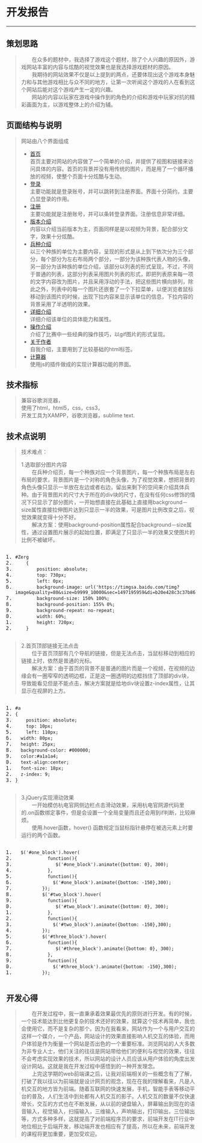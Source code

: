﻿<!DOCTYPE html>
<html>
<head>
<meta charset="utf-8">
<title>开发报告</title>
</head>
<body>
<div id="wmd-preview" class="wmd-preview"><div class="md-section-divider"></div><div class="md-section-divider"></div><h1 data-anchor-id="bhfl" id="开发报告">开发报告</h1><hr><div class="md-section-divider"></div><h2 data-anchor-id="7vsj" id="策划思路">策划思路</h2><blockquote data-anchor-id="gih8" class="white-blockquote">
  <p>  在众多的题材中，我选择了游戏这个题材，除了个人兴趣的原因外，游戏网站丰富的内容与炫酷的视觉效果也是我选择游戏题材的原因。 <br>
      我期待的网站效果不仅是以上提到的两点，还要体现出这个游戏本身魅力和与其他游戏相比与众不同的地方，让第一次听闻这个游戏的人在看到这个网站后能对这个游戏产生一定的兴趣。 <br>
      网站的内容以玩家在游戏中操作到的角色的介绍和游戏中玩家对抗的精彩画面为主，以游戏整体上的介绍为辅。</p>
</blockquote><div class="md-section-divider"></div><h2 data-anchor-id="5s2s" id="页面结构与说明">页面结构与说明</h2><blockquote data-anchor-id="aqrp" class="white-blockquote">
  <p>网站由八个界面组成</p>
  
  <ul>
  <li><a href="https://zhuyufeng0809.github.io/WEB-Front-End/" target="_blank">首页</a> <br>
  首页主要对网站的内容做了一个简单的介绍，并提供了视图和链接来访问具体的内容。首页的背景并没有用传统的图片，而是用了一个循环播放的视频，使整个页面十分炫酷与生动。</li>
  <li><a href="https://zhuyufeng0809.github.io/WEB-Front-End/log%20in.html" target="_blank">登录</a> <br>
  主要功能就是登录账号，并可以跳转到注册界面。界面十分简约，主要凸显登录的作用。</li>
  <li><a href="https://zhuyufeng0809.github.io/WEB-Front-End/register.html" target="_blank">注册</a> <br>
  主要功能就是注册账号，并可以条转登录界面。注册信息非常详细。</li>
  <li><a href="https://zhuyufeng0809.github.io/WEB-Front-End/version.html" target="_blank">版本介绍</a> <br>
  内容以介绍当前版本为主，页面同样是是以视频为背景，配合部分文字，效果十分炫酷。</li>
  <li><a href="https://zhuyufeng0809.github.io/WEB-Front-End/arm%20of%20the%20services.html" target="_blank">兵种介绍</a> <br>
  以三个种族的单位为主要内容，呈现的形式是从上到下依次分为三个部分，每个部分为左右布局两个部分，一部分为该种族代表人物的头像，另一部分为该种族的单位介绍，该部分以列表的形式呈现，不过，不同于普通的列表，这部分列表采用图片列表的形式，即把列表原来每一项的文字内容改为图片，并且采用浮动的手法，把这些图片横向排列，除此之外，列表中的每一个图片还嵌套了一个下拉菜单，以便浏览者鼠标移动到该图片的时候，出现下拉内容来显示该单位的信息，下拉内容的背景采用了半透明的效果。</li>
  <li><a href="https://zhuyufeng0809.github.io/WEB-Front-End/detail.html" target="_blank">详细介绍</a> <br>
  详细介绍该单位的具体能力和属性。</li>
  <li><a href="https://zhuyufeng0809.github.io/WEB-Front-End/operation.html" target="_blank">操作介绍</a> <br>
  介绍了比赛中一些经典的操作技巧，以gif图片的形式呈现。</li>
  <li><a href="https://zhuyufeng0809.github.io/WEB-Front-End/IntroduceSelf2.0.html" target="_blank">关于作者</a> <br>
  自我介绍，主要用到了比较基础的html标签。</li>
  <li><a href="https://zhuyufeng0809.github.io/WEB-Front-End/calculator.html" target="_blank">计算器</a> <br>
  使用js的插件做成的实现计算器功能的界面。</li>
  </ul>
</blockquote><div class="md-section-divider"></div><h2 data-anchor-id="syc2" id="技术指标">技术指标</h2><blockquote data-anchor-id="5t9u" class="white-blockquote">
  <p>兼容谷歌浏览器， <br>
    使用了html，html5，css，css3， <br>
    开发工具为XAMPP，谷歌浏览器，sublime text.</p>
</blockquote><div class="md-section-divider"></div><h2 data-anchor-id="9b5o" id="技术点说明">技术点说明</h2><blockquote data-anchor-id="38kp" class="white-blockquote">
  <p>技术难点：</p>
  
  <p>1.选取部分图片内容 <br>
    在兵种介绍页，每一个种族对应一个背景图片，每一个种族布局是左右布局的要求，背景图片是一个对称的角色头像，为了视觉效果，想把背景的角色头像只显示一半放在左边或者右边，留出来剩下的空间来介绍具体兵种。由于背景图片的尺寸大于所在的div块的尺寸，在没有任何css修饰的情况下只显示了部分图片，一开始想直接在此基础上直接用background－size属性直接拉伸图片达到只显示一半的效果，可是图片比例改变之后，视觉效果就变得十分不好。 <br>
    解决方案：使用background-position属性配合background－size属性，通过设置图片展示的起始位置，即满足了只显示一半的效果又使图片的比例不被破坏。</p>
</blockquote><div class="md-section-divider"></div><pre class="prettyprint linenums prettyprinted" data-anchor-id="502w"><ol class="linenums"><li class="L0"><code><span class="com">#Zerg</span></code></li><li class="L1"><code><span class="pln">    </span><span class="pun">{</span></code></li><li class="L2"><code><span class="pln">        position</span><span class="pun">:</span><span class="pln"> absolute</span><span class="pun">;</span></code></li><li class="L3"><code><span class="pln">        top</span><span class="pun">:</span><span class="pln"> </span><span class="lit">730px</span><span class="pun">;</span></code></li><li class="L4"><code><span class="pln">        left</span><span class="pun">:</span><span class="pln"> </span><span class="lit">0px</span><span class="pun">;</span></code></li><li class="L5"><code><span class="pln">        background</span><span class="pun">-</span><span class="pln">image</span><span class="pun">:</span><span class="pln"> url</span><span class="pun">(</span><span class="str">'https://timgsa.baidu.com/timg?image&amp;quality=80&amp;size=b9999_10000&amp;sec=1497195959&amp;di=b20e428c3c37b86ec1ffe610bf45d10c&amp;imgtype=jpg&amp;er=1&amp;src=http%3A%2F%2Fs1.dwstatic.com%2Fgroup1%2FM00%2F18%2F78%2F737ed1ed2a9d87a4554e22fe1f50c810.jpg'</span><span class="pun">);</span></code></li><li class="L6"><code><span class="pln">        background</span><span class="pun">-</span><span class="pln">size</span><span class="pun">:</span><span class="pln"> </span><span class="lit">150</span><span class="pun">%</span><span class="pln"> </span><span class="lit">100</span><span class="pun">%;</span></code></li><li class="L7"><code><span class="pln">        background</span><span class="pun">-</span><span class="pln">position</span><span class="pun">:</span><span class="pln"> </span><span class="lit">155</span><span class="pun">%</span><span class="pln"> </span><span class="lit">0</span><span class="pun">%;</span></code></li><li class="L8"><code><span class="pln">        background</span><span class="pun">-</span><span class="pln">repeat</span><span class="pun">:</span><span class="pln"> </span><span class="kwd">no</span><span class="pun">-</span><span class="pln">repeat</span><span class="pun">;</span></code></li><li class="L9"><code><span class="pln">        width</span><span class="pun">:</span><span class="pln"> </span><span class="lit">60</span><span class="pun">%;</span></code></li><li class="L0"><code><span class="pln">        height</span><span class="pun">:</span><span class="pln"> </span><span class="lit">720px</span><span class="pun">;</span></code></li><li class="L1"><code><span class="pln">    </span><span class="pun">}</span></code></li></ol></pre><blockquote data-anchor-id="j0b2" class="white-blockquote">
  <p>2.首页顶部链接无法点击 <br>
    位于首页顶部有几个导航的链接，但是无法点击，当鼠标移动到相应的链接上时，依然是普通的光标。 <br>
    解决方案：由于首页的背景不是普通的图片而是一个视频，在视频的边缘会有一圈窄窄的透明边框，正是这一圈透明的边框挡住了顶部的div块，导致能看见但是不能点击，解决方案就是给地div块设置z-index属性，让其显示在视屏的上方。</p>
</blockquote><div class="md-section-divider"></div><pre class="prettyprint linenums prettyprinted" data-anchor-id="0wvo"><ol class="linenums"><li class="L0"><code><span class="com">#a</span></code></li><li class="L1"><code><span class="pun">{</span></code></li><li class="L2"><code><span class="pln">    position</span><span class="pun">:</span><span class="pln"> absolute</span><span class="pun">;</span></code></li><li class="L3"><code><span class="pln">    top</span><span class="pun">:</span><span class="pln"> </span><span class="lit">10px</span><span class="pun">;</span></code></li><li class="L4"><code><span class="pln">    left</span><span class="pun">:</span><span class="pln"> </span><span class="lit">110px</span><span class="pun">;</span></code></li><li class="L5"><code><span class="pln">  width</span><span class="pun">:</span><span class="pln"> </span><span class="lit">80px</span><span class="pun">;</span></code></li><li class="L6"><code><span class="pln">  height</span><span class="pun">:</span><span class="pln"> </span><span class="lit">25px</span><span class="pun">;</span></code></li><li class="L7"><code><span class="pln">  background</span><span class="pun">-</span><span class="pln">color</span><span class="pun">:</span><span class="pln"> </span><span class="com">#000000;</span></code></li><li class="L8"><code><span class="pln">  color</span><span class="pun">:#</span><span class="pln">a1a1a4</span><span class="pun">;</span></code></li><li class="L9"><code><span class="pln">  text</span><span class="pun">-</span><span class="pln">align</span><span class="pun">:</span><span class="pln">center</span><span class="pun">;</span></code></li><li class="L0"><code><span class="pln">  font</span><span class="pun">-</span><span class="pln">size</span><span class="pun">:</span><span class="pln"> </span><span class="lit">18px</span><span class="pun">;</span></code></li><li class="L1"><code><span class="pln">  z</span><span class="pun">-</span><span class="pln">index</span><span class="pun">:</span><span class="pln"> </span><span class="lit">9</span><span class="pun">;</span></code></li><li class="L2"><code><span class="pun">}</span></code></li></ol></pre><blockquote data-anchor-id="yv64" class="white-blockquote">
  <p>3.jQuery实现滑动效果 <br>
     一开始模仿杭电官网侧边栏点击滑动效果，采用杭电官网源代码里的.on函数绑定事件，但是会设置一个全局变量而且还会用到if判断，比较麻烦。 <br>
     使用.hover函数，hover() 函数规定当鼠标指针悬停在被选元素上时要运行的两个函数。</p>
</blockquote><div class="md-section-divider"></div><pre class="prettyprint linenums prettyprinted" data-anchor-id="f7o4"><ol class="linenums"><li class="L0"><code><span class="pln">  $</span><span class="pun">(</span><span class="str">'#one_block'</span><span class="pun">).</span><span class="pln">hover</span><span class="pun">(</span></code></li><li class="L1"><code><span class="pln">            </span><span class="kwd">function</span><span class="pun">(){</span></code></li><li class="L2"><code><span class="pln">               $</span><span class="pun">(</span><span class="str">'#one_block'</span><span class="pun">).</span><span class="pln">animate</span><span class="pun">({</span><span class="pln">bottom</span><span class="pun">:</span><span class="pln"> </span><span class="lit">0</span><span class="pun">},</span><span class="pln"> </span><span class="lit">300</span><span class="pun">);</span></code></li><li class="L3"><code><span class="pln">            </span><span class="pun">},</span></code></li><li class="L4"><code><span class="pln">            </span><span class="kwd">function</span><span class="pun">(){</span></code></li><li class="L5"><code><span class="pln">              $</span><span class="pun">(</span><span class="str">'#one_block'</span><span class="pun">).</span><span class="pln">animate</span><span class="pun">({</span><span class="pln">bottom</span><span class="pun">:</span><span class="pln"> </span><span class="pun">-</span><span class="lit">150</span><span class="pun">},</span><span class="lit">300</span><span class="pun">);</span></code></li><li class="L6"><code><span class="pln">          </span><span class="pun">});</span></code></li><li class="L7"><code><span class="pln">          $</span><span class="pun">(</span><span class="str">'#two_block'</span><span class="pun">).</span><span class="pln">hover</span><span class="pun">(</span></code></li><li class="L8"><code><span class="pln">            </span><span class="kwd">function</span><span class="pun">(){</span></code></li><li class="L9"><code><span class="pln">               $</span><span class="pun">(</span><span class="str">'#two_block'</span><span class="pun">).</span><span class="pln">animate</span><span class="pun">({</span><span class="pln">bottom</span><span class="pun">:</span><span class="pln"> </span><span class="lit">0</span><span class="pun">},</span><span class="pln"> </span><span class="lit">300</span><span class="pun">);</span></code></li><li class="L0"><code><span class="pln">            </span><span class="pun">},</span></code></li><li class="L1"><code><span class="pln">            </span><span class="kwd">function</span><span class="pun">(){</span></code></li><li class="L2"><code><span class="pln">              $</span><span class="pun">(</span><span class="str">'#two_block'</span><span class="pun">).</span><span class="pln">animate</span><span class="pun">({</span><span class="pln">bottom</span><span class="pun">:</span><span class="pln"> </span><span class="pun">-</span><span class="lit">150</span><span class="pun">},</span><span class="lit">300</span><span class="pun">);</span></code></li><li class="L3"><code><span class="pln">          </span><span class="pun">});</span></code></li><li class="L4"><code><span class="pln">          $</span><span class="pun">(</span><span class="str">'#three_block'</span><span class="pun">).</span><span class="pln">hover</span><span class="pun">(</span></code></li><li class="L5"><code><span class="pln">            </span><span class="kwd">function</span><span class="pun">(){</span></code></li><li class="L6"><code><span class="pln">               $</span><span class="pun">(</span><span class="str">'#three_block'</span><span class="pun">).</span><span class="pln">animate</span><span class="pun">({</span><span class="pln">bottom</span><span class="pun">:</span><span class="pln"> </span><span class="lit">0</span><span class="pun">},</span><span class="pln"> </span><span class="lit">300</span><span class="pun">);</span></code></li><li class="L7"><code><span class="pln">            </span><span class="pun">},</span></code></li><li class="L8"><code><span class="pln">            </span><span class="kwd">function</span><span class="pun">(){</span></code></li><li class="L9"><code><span class="pln">              $</span><span class="pun">(</span><span class="str">'#three_block'</span><span class="pun">).</span><span class="pln">animate</span><span class="pun">({</span><span class="pln">bottom</span><span class="pun">:</span><span class="pln"> </span><span class="pun">-</span><span class="lit">150</span><span class="pun">},</span><span class="lit">300</span><span class="pun">);</span></code></li><li class="L0"><code><span class="pln">          </span><span class="pun">});</span></code></li></ol></pre><div class="md-section-divider"></div><h2 data-anchor-id="4q9b" id="开发心得">开发心得</h2><blockquote data-anchor-id="o6tw" class="white-blockquote">
  <p>  在开发过程中，我一直秉承着效果最优先的原则进行开发。有的时候，一个技术能达到比他更复杂的技术还好的效果，就算这个技术再简单，我也会使用它，而不是复杂的那个。因为在我看来，网站作为一个与用户交互的这样一个媒介，一个产品，网站设计的效果直接影响人机交互的体验，而用户体验是作为衡量一个网站是否出色的一个重要标准。浏览网站的人大多数为非专业人士，他们关注的往往是网站带给他们的便利与视觉的效果，往往不会考虑实现效果的技术，所以网站的设计人员应该从用户体验的角度出发设计网站。这就是我在开发过程中感悟到的一种开发理念。 <br>
      上完这学期的web前端课之后，让我对前端相关的一些概念有了了解，打破了我以往以为前端就是设计网页的观念，现在在我的理解看来，凡是人机交互的地方皆为前端。随着互联网的快速发展，手机，智能手表等移动平台的普及，人们生活中到处都有人机交互的影子。人机交互的数量不仅快速增长，交互的方式也在不断发展，从以前的键盘输入，屏幕输出到现在的语音输入，视觉输入，扫描输入，三维输入，声响输出，打印输出，三位输出等，方式多种多样，这就提高了对前端程序员的要求，前端开发在IT行业中地位相比于后端开发，移动端开发也相应有了提高，所以在未来，前端开发的课程将更加重要，更加受欢迎。</p>
</blockquote></div>
</body>
</html>